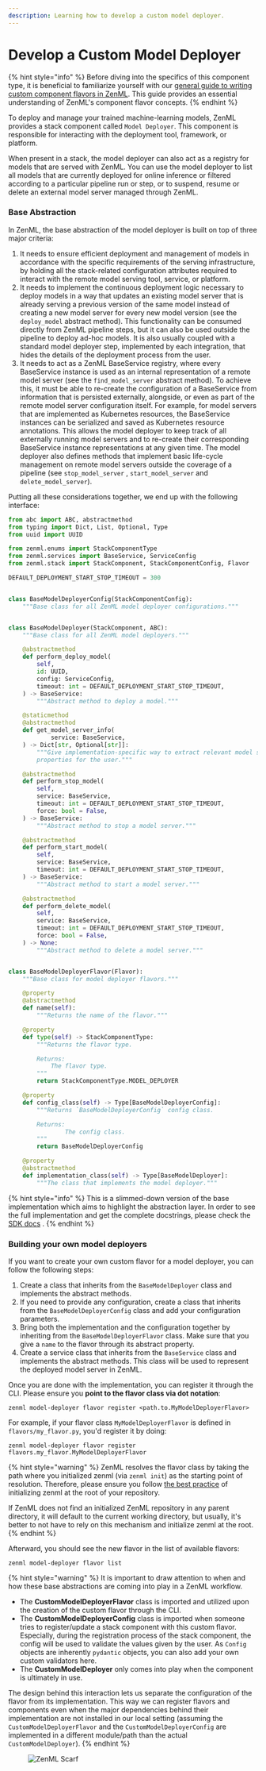 ```yaml
---
description: Learning how to develop a custom model deployer.
---
```


# Develop a Custom Model Deployer

{% hint style="info" %}
Before diving into the specifics of this component type, it is beneficial to familiarize yourself with our [general guide to writing custom component flavors in ZenML](../../how-to/stack-deployment/implement-a-custom-stack-component.md). This guide provides an essential understanding of ZenML's component flavor concepts.
{% endhint %}

To deploy and manage your trained machine-learning models, ZenML provides a stack component called `Model Deployer`. This component is responsible for interacting with the deployment tool, framework, or platform.

When present in a stack, the model deployer can also act as a registry for models that are served with ZenML. You can use the model deployer to list all models that are currently deployed for online inference or filtered according to a particular pipeline run or step, or to suspend, resume or delete an external model server managed through ZenML.

### Base Abstraction

In ZenML, the base abstraction of the model deployer is built on top of three major criteria:

1. It needs to ensure efficient deployment and management of models in accordance with the specific requirements of the serving infrastructure, by holding all the stack-related configuration attributes required to interact with the remote model serving tool, service, or platform.
2. It needs to implement the continuous deployment logic necessary to deploy models in a way that updates an existing model server that is already serving a previous version of the same model instead of creating a new model server for every new model version (see the `deploy_model` abstract method). This functionality can be consumed directly from ZenML pipeline steps, but it can also be used outside the pipeline to deploy ad-hoc models. It is also usually coupled with a standard model deployer step, implemented by each integration, that hides the details of the deployment process from the user.
3. It needs to act as a ZenML BaseService registry, where every BaseService instance is used as an internal representation of a remote model server (see the `find_model_server` abstract method). To achieve this, it must be able to re-create the configuration of a BaseService from information that is persisted externally, alongside, or even as part of the remote model server configuration itself. For example, for model servers that are implemented as Kubernetes resources, the BaseService instances can be serialized and saved as Kubernetes resource annotations. This allows the model deployer to keep track of all externally running model servers and to re-create their corresponding BaseService instance representations at any given time. The model deployer also defines methods that implement basic life-cycle management on remote model servers outside the coverage of a pipeline (see `stop_model_server` , `start_model_server` and `delete_model_server`).

Putting all these considerations together, we end up with the following interface:

```python
from abc import ABC, abstractmethod
from typing import Dict, List, Optional, Type
from uuid import UUID

from zenml.enums import StackComponentType
from zenml.services import BaseService, ServiceConfig
from zenml.stack import StackComponent, StackComponentConfig, Flavor

DEFAULT_DEPLOYMENT_START_STOP_TIMEOUT = 300


class BaseModelDeployerConfig(StackComponentConfig):
    """Base class for all ZenML model deployer configurations."""


class BaseModelDeployer(StackComponent, ABC):
    """Base class for all ZenML model deployers."""

    @abstractmethod
    def perform_deploy_model(
        self,
        id: UUID,
        config: ServiceConfig,
        timeout: int = DEFAULT_DEPLOYMENT_START_STOP_TIMEOUT,
    ) -> BaseService:
        """Abstract method to deploy a model."""

    @staticmethod
    @abstractmethod
    def get_model_server_info(
            service: BaseService,
    ) -> Dict[str, Optional[str]]:
        """Give implementation-specific way to extract relevant model server
        properties for the user."""

    @abstractmethod
    def perform_stop_model(
        self,
        service: BaseService,
        timeout: int = DEFAULT_DEPLOYMENT_START_STOP_TIMEOUT,
        force: bool = False,
    ) -> BaseService:
        """Abstract method to stop a model server."""

    @abstractmethod
    def perform_start_model(
        self,
        service: BaseService,
        timeout: int = DEFAULT_DEPLOYMENT_START_STOP_TIMEOUT,
    ) -> BaseService:
        """Abstract method to start a model server."""

    @abstractmethod
    def perform_delete_model(
        self,
        service: BaseService,
        timeout: int = DEFAULT_DEPLOYMENT_START_STOP_TIMEOUT,
        force: bool = False,
    ) -> None:
        """Abstract method to delete a model server."""


class BaseModelDeployerFlavor(Flavor):
    """Base class for model deployer flavors."""

    @property
    @abstractmethod
    def name(self):
        """Returns the name of the flavor."""

    @property
    def type(self) -> StackComponentType:
        """Returns the flavor type.

        Returns:
            The flavor type.
        """
        return StackComponentType.MODEL_DEPLOYER

    @property
    def config_class(self) -> Type[BaseModelDeployerConfig]:
        """Returns `BaseModelDeployerConfig` config class.

        Returns:
                The config class.
        """
        return BaseModelDeployerConfig

    @property
    @abstractmethod
    def implementation_class(self) -> Type[BaseModelDeployer]:
        """The class that implements the model deployer."""
```

{% hint style="info" %}
This is a slimmed-down version of the base implementation which aims to highlight the abstraction layer. In order to see the full implementation and get the complete docstrings, please check the [SDK docs](https://sdkdocs.zenml.io/latest/core\_code\_docs/core-model\_deployers/#zenml.model\_deployers.base\_model\_deployer.BaseModelDeployer) .
{% endhint %}

### Building your own model deployers

If you want to create your own custom flavor for a model deployer, you can follow the following steps:

1. Create a class that inherits from the `BaseModelDeployer` class and implements the abstract methods.
2. If you need to provide any configuration, create a class that inherits from the `BaseModelDeployerConfig` class and add your configuration parameters.
3. Bring both the implementation and the configuration together by inheriting from the `BaseModelDeployerFlavor` class. Make sure that you give a `name` to the flavor through its abstract property.
4. Create a service class that inherits from the `BaseService` class and implements the abstract methods. This class will be used to represent the deployed model server in ZenML.

Once you are done with the implementation, you can register it through the CLI. Please ensure you **point to the flavor class via dot notation**:

```shell
zenml model-deployer flavor register <path.to.MyModelDeployerFlavor>
```

For example, if your flavor class `MyModelDeployerFlavor` is defined in `flavors/my_flavor.py`, you'd register it by doing:

```shell
zenml model-deployer flavor register flavors.my_flavor.MyModelDeployerFlavor
```

{% hint style="warning" %}
ZenML resolves the flavor class by taking the path where you initialized zenml (via `zenml init`) as the starting point of resolution. Therefore, please ensure you follow [the best practice](../../how-to/setting-up-a-project-repository/best-practices.md) of initializing zenml at the root of your repository.

If ZenML does not find an initialized ZenML repository in any parent directory, it will default to the current working directory, but usually, it's better to not have to rely on this mechanism and initialize zenml at the root.
{% endhint %}

Afterward, you should see the new flavor in the list of available flavors:

```shell
zenml model-deployer flavor list
```

{% hint style="warning" %}
It is important to draw attention to when and how these base abstractions are coming into play in a ZenML workflow.

* The **CustomModelDeployerFlavor** class is imported and utilized upon the creation of the custom flavor through the CLI.
* The **CustomModelDeployerConfig** class is imported when someone tries to register/update a stack component with this custom flavor. Especially, during the registration process of the stack component, the config will be used to validate the values given by the user. As `Config` objects are inherently `pydantic` objects, you can also add your own custom validators here.
* The **CustomModelDeployer** only comes into play when the component is ultimately in use.

The design behind this interaction lets us separate the configuration of the flavor from its implementation. This way we can register flavors and components even when the major dependencies behind their implementation are not installed in our local setting (assuming the `CustomModelDeployerFlavor` and the `CustomModelDeployerConfig` are implemented in a different module/path than the actual `CustomModelDeployer`).
{% endhint %}

<figure><img src="https://static.scarf.sh/a.png?x-pxid=f0b4f458-0a54-4fcd-aa95-d5ee424815bc" alt="ZenML Scarf"><figcaption></figcaption></figure>
